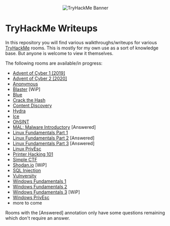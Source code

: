 
<p align="center">
   <img src="https://jarrodrizor.com/wp-content/uploads/2022/03/thm_banner.jpeg" alt="TryHackMe Banner">
</p>

# TryHackMe Writeups

In this repository you will find various walkthroughs/writeups for various [TryHackMe](https://tryhackme.com/) rooms. This is mostly for my own use as a sort of knowledge base. But anyone is welcome to view it themselves.

The following rooms are available/in progress:

- [Advent of Cyber 1 [2019]](25daysofchristmas/25daysofchristmas.md)
- [Advent of Cyber 2 [2020]](adventofcyber2/adventofcyber2.md)
- [Anonymous](anonymous/anonymous.md)
- [Blaster](blaster/blaster.md) [WiP]
- [Blue](blue/blue.md)
- [Crack the Hash](crackthehash/crackthehash.md)
- [Content Discovery](contentdiscovery/contentdiscovery.md)
- [Hydra](hydra/hydra.md)
- [Ice](ice/ice.md)
- [OhSINT](ohsint/ohsint.md)
- [MAL: Malware Introductory](malmalintroductory/malmalintroductory.md) [Answered]
- [Linux Fundamentals Part 1](linuxfundamentalspart1/linuxfundamentalspart1.md)
- [Linux Fundamentals Part 2](linuxfundamentalspart2/linuxfundamentalspart2.md) [Answered]
- [Linux Fundamentals Part 3](linuxfundamentalspart3/linuxfundamentalspart3.md) [Answered]
- [Linux PrivEsc](linuxprivesc/linuxprivesc.md)
- [Printer Hacking 101](printerhacking101/printerhacking101.md)
- [Simple CTF](easyctf/easyctf.md)
- [Shodan.io](shodan/shodan.md) [WiP]
- [SQL Injection](sql_injection/sql_injection.md)
- [Vulnversity](vulnversity/vulnversity.md)
- [Windows Fundamentals 1](windowsfundamentals1/windowsfundamentals.md)
- [Windows Fundamentals 2](windowsfundamentals2/windowsfundamentals2.md)
- [Windows Fundamentals 3](windowsfundamentals3/windowsfundamentals3.md) [WiP]
- [Windows PrivEsc](windows10privesc/windows10privesc.md)
- more to come


Rooms with the [Answered] annotation only have some questions remaining which don't require an answer.

